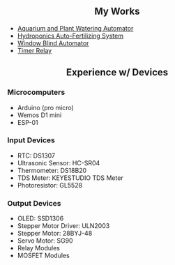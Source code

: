 <h2 align='center'> My Works </h2>

* [Aquarium and Plant Watering Automator](https://github.com/ghtfujita/WateringSystem)
* [Hydroponics Auto-Fertilizing System](https://github.com/ghtfujita/Hydroponics)
* [Window Blind Automator](https://github.com/ghtfujita/BlindControl)
* [Timer Relay](https://github.com/ghtfujita/TimerRelay)

<h2 align='center'> Experience w/ Devices </h2>

### Microcomputers
* Arduino (pro micro)
* Wemos D1 mini
* ESP-01

### Input Devices
* RTC: DS1307
* Ultrasonic Sensor: HC-SR04
* Thermometer: DS18B20
* TDS Meter: KEYESTUDIO TDS Meter
* Photoresistor: GL5528

### Output Devices
* OLED: SSD1306
* Stepper Motor Driver: ULN2003
* Stepper Motor: 28BYJ-48
* Servo Motor: SG90
* Relay Modules
* MOSFET Modules
